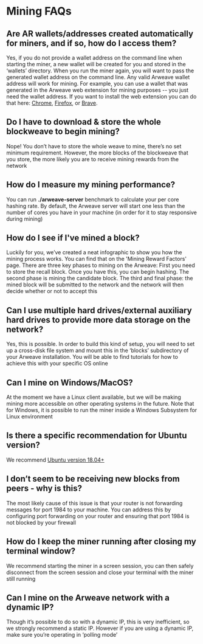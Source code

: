 # Mining FAQs

## Are AR wallets/addresses created automatically for miners, and if so, how do I access them?

Yes, if you do not provide a wallet address on the command line when starting the miner, a new wallet will be created for you and stored in the ‘wallets’ directory. When you run the miner again, you will want to pass the generated wallet address on the command line. Any valid Arweave wallet address will work for mining. For example, you can use a wallet that was generated in the Arweave web extension for mining purposes -- you just need the wallet address. If you want to install the web extension you can do that here: [Chrome](https://chrome.google.com/webstore/detail/arweave/iplppiggblloelhoglpmkmbinggcaaoc), [Firefox](https://addons.mozilla.org/en-US/firefox/addon/arweave/), or [Brave](https://chrome.google.com/webstore/detail/arweave/iplppiggblloelhoglpmkmbinggcaaoc).

## **Do I have to download & store the whole blockweave to begin mining?**

Nope! You don’t have to store the whole weave to mine, there’s no set minimum requirement. However, the more blocks of the blockweave that you store, the more likely you are to receive mining rewards from the network

## **How do I measure my mining performance?**

You can run **./arweave-server** benchmark to calculate your per core hashing rate. By default, the Arweave server will start one less than the number of cores you have in your machine \(in order for it to stay responsive during mining\)

## **How do I see if I've mined a block?**

Luckily for you, we’ve created a neat infographic to show you how the mining process works. You can find that on the 'Mining Reward Factors' page. There are three key phases to mining on the Arweave: First you need to store the recall block. Once you have this, you can begin hashing. The second phase is mining the candidate block. The third and final phase: the mined block will be submitted to the network and the network will then decide whether or not to accept this

## **Can I use multiple hard drives/external auxiliary hard drives to provide more data storage on the network?**

Yes, this is possible. In order to build this kind of setup, you will need to set up a cross-disk file system and mount this in the ‘blocks’ subdirectory of your Arweave installation. You will be able to find tutorials for how to achieve this with your specific OS online

## **Can I mine on Windows/MacOS?**

At the moment we have a Linux client available, but we will be making mining more accessible on other operating systems in the future. Note that for Windows, it is possible to run the miner inside a Windows Subsystem for Linux environment

## **Is there a specific recommendation for Ubuntu version?**

We recommend [Ubuntu version 18.04+ ](http://releases.ubuntu.com/18.04/)

## **I don’t seem to be receiving new blocks from peers - why is this?**

The most likely cause of this issue is that your router is not forwarding messages for port 1984 to your machine. You can address this by configuring port forwarding on your router and ensuring that port 1984 is not blocked by your firewall

## **How do I keep the miner running after closing my terminal window?**

We recommend starting the miner in a screen session, you can then safely disconnect from the screen session and close your terminal with the miner still running

## **Can I mine on the Arweave network with a dynamic IP?**

Though it’s possible to do so with a dynamic IP, this is very inefficient, so we strongly recommend a static IP. However if you are using a dynamic IP, make sure you’re operating in ‘polling mode’

